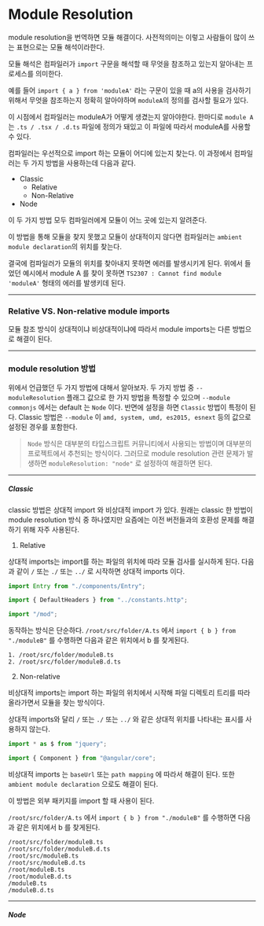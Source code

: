 # Module Resolution

module resolution을 번역하면 모듈 해결이다. 사전적의미는 이렇고 사람들이 많이 쓰는 표현으로는 모듈 해석이라한다.

모듈 해석은 컴파일러가 `import` 구문을 해석할 때 무엇을 참조하고 있는지 알아내는 프로세스를 의미한다.

예를 들어 `import { a } from 'moduleA'` 라는 구문이 있을 때 a의 사용을 검사하기 위해서 무엇을 참조하는지 정확히 알아야하며 `moduleA`의 정의를 검사할 필요가 있다.

이 시점에서 컴파일러는 moduleA가 어떻게 생겼는지 알아야한다.
한마디로 `module A`는 `.ts / .tsx / .d.ts` 파일에 정의가 돼있고 이 파일에 따라서 moduleA를 사용할 수 있다.

컴파일러는 우선적으로 import 하는 모듈이 어디에 있는지 찾는다. 이 과정에서 컴파일러는 두 가지 방법을 사용하는데 다음과 같다.

- Classic
  - Relative
  - Non-Relative
- Node

이 두 가지 방법 모두 컴파일러에게 모듈이 어느 곳에 있는지 알려준다.

이 방법을 통해 모듈을 찾지 못했고 모듈이 상대적이지 않다면 컴파일러는 `ambient module declaration`의 위치를 찾는다.

결국에 컴파일러가 모듈의 위치를 찾아내지 못하면 에러를 발생시키게 된다.
위에서 들었던 예시에서 module A 를 찾이 못하면
`TS2307 : Cannot find module 'moduleA'`
형태의 에러를 발생키데 된다.

---

### Relative VS. Non-relative module imports

모듈 참조 방식이 상대적이냐 비상대적이냐에 따라서 module imports는 다른 방법으로 해결이 된다.

---

### module resolution 방법

위에서 언급했던 두 가지 방법에 대해서 알아보자.
두 가지 방법 중 `--moduleResolution` 플래그 값으로 한 가지 방법을 특정할 수 있으며 `--module commonjs` 에서는 default 는 `Node` 이다. 반면에 설정을 하면 `Classic` 방법이 특정이 된다.
Classic 방법은 `--module` 이 `amd, system, umd, es2015, esnext` 등의 값으로 설정된 경우를 포함한다.

> `Node` 방식은 대부분의 타입스크립트 커뮤니티에서 사용되는 방법이며 대부분의 프로젝트에서 추천되는 방식이다. 그러므로 module resolution 관련 문제가 발생하면 `moduleResolution: "node"` 로 설정하여 해결하면 된다.

---

##### Classic

classic 방법은 상대적 import 와 비상대적 import 가 있다. 원래는 classic 한 방법이 module resolution 방식 중 하나였지만 요즘에는 이전 버전들과의 호환성 문제를 해결하기 위해 자주 사용된다.

1. Relative

상대적 imports는 import를 하는 파일의 위치에 따라 모듈 검사를 실시하게 된다.
다음과 같이 `/` 또는 `./` 또는 `../` 로 시작하면 상대적 imports 이다.

```typescript
import Entry from "./components/Entry";

import { DefaultHeaders } from "../constants.http";

import "/mod";
```

동작하는 방식은 단순하다.
`/root/src/folder/A.ts` 에서 `import { b } from "./moduleB"` 를 수행하면 다음과 같은 위치에서 b 를 찾게된다.

```
1. /root/src/folder/moduleB.ts
2. /root/src/folder/moduleB.d.ts
```

2. Non-relative

비상대적 imports는 import 하는 파일의 위치에서 시작해 파일 디렉토리 트리를 따라 올라가면서 모듈을 찾는 방식이다.

상대적 imports와 달리 `/` 또는 `./` 또는 `../` 와 같은 상대적 위치를 나타내는 표시를 사용하지 않는다.

```typescript
import * as $ from "jquery";

import { Component } from "@angular/core";
```

비상대적 imports 는 `baseUrl` 또는 `path mapping` 에 따라서 해결이 된다. 또한 `ambient module declaration` 으로도 해결이 된다.

이 방법은 외부 패키지를 import 할 때 사용이 된다.

`/root/src/folder/A.ts` 에서 `import { b } from "./moduleB"` 를 수행하면 다음과 같은 위치에서 b 를 찾게된다.

```
/root/src/folder/moduleB.ts
/root/src/folder/moduleB.d.ts
/root/src/moduleB.ts
/root/src/moduleB.d.ts
/root/moduleB.ts
/root/moduleB.d.ts
/moduleB.ts
/moduleB.d.ts
```

---

##### Node
